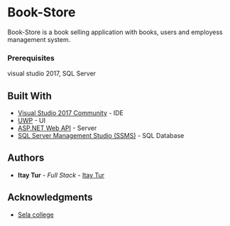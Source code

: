 # Book-Store
Book-Store is a book selling application with books, users and employess management system.


### Prerequisites

visual studio 2017, SQL Server 

## Built With

* [Visual Studio 2017 Community](https://visualstudio.microsoft.com/downloads/) - IDE
* [UWP](https://docs.microsoft.com/en-us/windows/uwp/design/basics/design-and-ui-intro) - UI
* [ASP.NET Web API](https://www.asp.net/web-api) - Server
* [SQL Server Management Studio (SSMS)](https://docs.microsoft.com/en-us/sql/ssms/download-sql-server-management-studio-ssms?view=sql-server-2017) - SQL Database

## Authors

* **Itay Tur** - *Full Stack* - [Itay Tur](https://github.com/ItayTur)

## Acknowledgments

* [Sela college](https://www.sela.co.il/)

